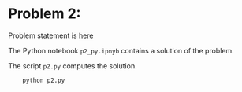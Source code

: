 # Problem 2: 

Problem statement is [here](https://projecteuler.net/problem=2)

The Python notebook `p2_py.ipnyb` contains a solution of the problem.

The script `p2.py` computes the solution.

```
    python p2.py
```
